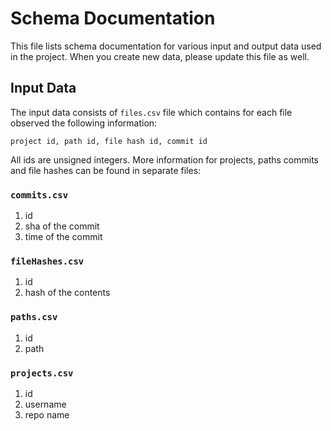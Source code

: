 # Schema Documentation

This file lists schema documentation for various input and output data used in the project. When you create new data, please update this file as well.

## Input Data

The input data consists of `files.csv` file which contains for each file observed the following information:

    project id, path id, file hash id, commit id

All ids are unsigned integers. More information for projects, paths commits and file hashes can be found in separate files:

### `commits.csv`

1. id
2. sha of the commit
3. time of the commit

### `fileHashes.csv`

1. id
2. hash of the contents

### `paths.csv`

1. id
2. path 

### `projects.csv`

1. id
2. username
3. repo name


